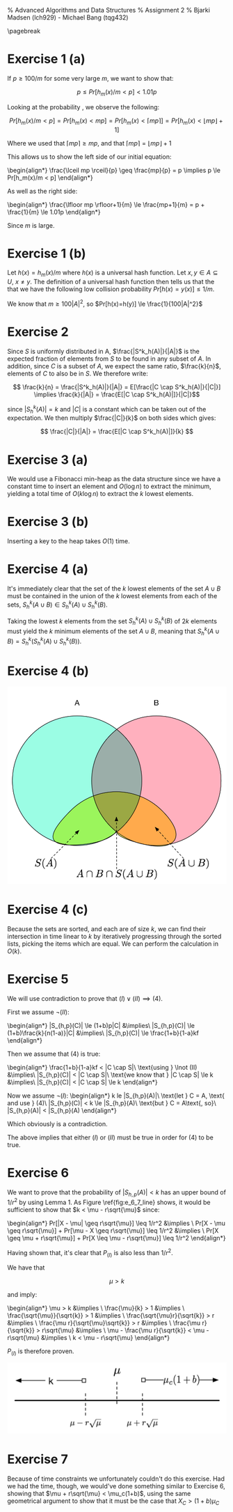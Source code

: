 % Advanced Algorithms and Data Structures
% Assignment 2
% Bjarki Madsen (lch929) - Michael Bang (tqg432)

\pagebreak

# Exercise 1 (a)

If $p \geq 100/m$ for some very large $m$, we want to show that:

$$ p \leq Pr[h_{m}(x) / m < p] < 1.01p $$

Looking at the probability , we observe the following:

$$Pr[h_{m}(x) / m < p] = Pr[h_{m}(x) < mp ] = Pr[h_m(x) < \lceil mp \rceil] = Pr[h_m(x) < \lfloor mp \rfloor + 1]$$

Where we used that $\lceil mp \rceil \ge mp$, and that $\lceil mp \rceil = \lfloor mp \rfloor+1$

This allows us to show the left side of our initial equation:

\begin{align*}
    \frac{\lceil mp \rceil}{p} \geq \frac{mp}{p} = p \implies
    p \le Pr[h_m(x)/m < p]
\end{align*}

As well as the right side:

\begin{align*}
    \frac{\lfloor mp \rfloor+1}{m} \le \frac{mp+1}{m} = p + \frac{1}{m} \le 1.01p
\end{align*}

Since $m$ is large.


# Exercise 1 (b)

Let $h(x) = h_m(x)/m$ where $h(x)$ is a universal hash function. Let $x, y \in A \subseteq U,\ x \ne y$. The definition of a universal hash function then tells us that the that we have the following low collision probability $Pr[h(x)=y(x)] \le 1/m$.

We know that $m \ge 100|A|^2$, so $Pr[h(x)=h(y)] \le \frac{1}{100|A|^2}$


# Exercise 2

Since $S$ is uniformly distributed in A, $\frac{|S^k_h(A)|}{|A|}$ is the expected fraction of elements from $S$ to be found in any subset of $A$. In addition, since $C$ is a subset of $A$, we expect the same ratio, $\frac{k}{n}$, elements of $C$ to also be in $S$. We therefore write:

$$ \frac{k}{n} = \frac{|S^k_h(A)|}{|A|} = E[\frac{|C \cap S^k_h(A)|}{|C|}] \implies \frac{k}{|A|} = \frac{E[|C \cap S^k_h(A)|]}{|C|}$$

since $|S^k_h(A)| = k$ and $|C|$ is a constant which can be taken out of the expectation. We then multiply $\frac{|C|}{k}$ on both sides which gives:

$$ \frac{|C|}{|A|} = \frac{E[|C \cap S^k_h(A)|]}{k} $$

# Exercise 3 (a)

We would use a Fibonacci min-heap as the data structure since we have a constant time to insert an element and $O(\log n)$ to extract the minimum, yielding a total time of $O(k\log n)$ to extract the $k$ lowest elements.

# Exercise 3 (b)

Inserting a key to the heap takes $O(1)$ time.

# Exercise 4 (a)

It's immediately clear that the set of the $k$ lowest elements of the set $A \cup B$ must be contained in the union of the $k$ lowest elements from each of the sets, $S^k_h(A \cup B) \in S^k_h(A) \cup S^k_h(B)$.

Taking the lowest $k$ elements from the set $S^k_h(A) \cup S^k_h(B)$ of $2k$ elements must yield the $k$ minimum elements of the set $A \cup B$, meaning that $S^k_h(A \cup B) = S^k_h(S^k_h(A) \cup S^k_h(B))$.

# Exercise 4 (b)

![The intersections of bottom-_K_ samples\label{fig:e_4}](figures/e_4.png)

# Exercise 4 (c)

Because the sets are sorted, and each are of size $k$, we can find their intersection in time linear to $k$ by iteratively progressing through the sorted lists, picking the items which are equal. We can perform the calculation in $O(k)$.

# Exercise 5

We will use contradiction to prove that $(I) \lor (II) \implies (4)$.

First we assume $\lnot (II)$:

\begin{align*}
    |S_{h,p}(C)| \le (1+b)p|C| &\implies\\
    |S_{h,p}(C)| \le (1+b)\frac{k}{n(1-a)}|C| &\implies\\
    |S_{h,p}(C)| \le \frac{1+b}{1-a}kf
\end{align*}

Then we assume that $(4)$ is true:

\begin{align*}
    \frac{1+b}{1-a}kf < |C \cap S|\\
    \text{using } \lnot (II) &\implies\\
    |S_{h,p}(C)| < |C \cap S|\\
    \text{we know that } |C \cap S| \le k &\implies\\
    |S_{h,p}(C)| < |C \cap S| \le k
\end{align*}

Now we assume $\lnot(I)$:
\begin{align*}
    k le |S_{h,p}(A)|\\
    \text{let } C = A, \text{ and use } (4)\\
    |S_{h,p}(C)| < k \le |S_{h,p}(A)\\
    \text{but } C = A\text{, so}\\
    |S_{h,p}(A)| < |S_{h,p}(A)
\end{align*}

Which obviously is a contradiction.

The above implies that either $(I)$ or $(II)$ must be true in order for $(4)$ to be true.

# Exercise 6

We want to prove that the probability of $|S_{h,p}(A)| < k$ has an upper bound of $1 / r^2$ by using Lemma 1. As Figure \ref{fig:e_6_7_line} shows, it would be sufficient to show that $k < \mu - r\sqrt{\mu}$ since:

\begin{align*}
    Pr[|X - \mu| \geq r\sqrt{\mu}] \leq 1/r^2       &\implies \\
    Pr[X - \mu \geq r\sqrt{\mu}] + Pr[\mu - X \geq r\sqrt{\mu}] \leq 1/r^2 &\implies \\
    Pr[X \geq \mu + r\sqrt{\mu}] + Pr[X \leq \mu - r\sqrt{\mu}] \leq 1/r^2
\end{align*}

Having shown that, it's clear that $P_{(I)}$ is also less than $1 / r^2$.

We have that

$$ \mu > k $$

and imply:

\begin{align*}
    \mu > k                                          &\implies \\
    \frac{\mu}{k} > 1                                &\implies \\
    \frac{\sqrt{\mu}}{\sqrt{k}} > 1                  &\implies \\
    \frac{\sqrt{\mu}r}{\sqrt{k}} > r                 &\implies \\
    \frac{\mu r}{\sqrt{\mu}\sqrt{k}} > r             &\implies \\
    \frac{\mu r}{\sqrt{k}} > r\sqrt{\mu}             &\implies \\
    \mu - \frac{\mu r}{\sqrt{k}} < \mu - r\sqrt{\mu} &\implies \\
    k < \mu - r\sqrt{\mu}
\end{align*}

$P_{(I)}$ is therefore proven.

![Visualization of the probabilities for Lemma 1\label{fig:e_6_7_line}](figures/e_6_7_line.png)

# Exercise 7

Because of time constraints we unfortunately couldn't do this exercise. Had we had the time, though, we would've done something similar to Exercise 6, showing that $\mu + r\sqrt{\mu} < \mu_c(1+b)$, using the same geometrical argument to show that it must be the case that $X_C > (1+b)\mu_C$
